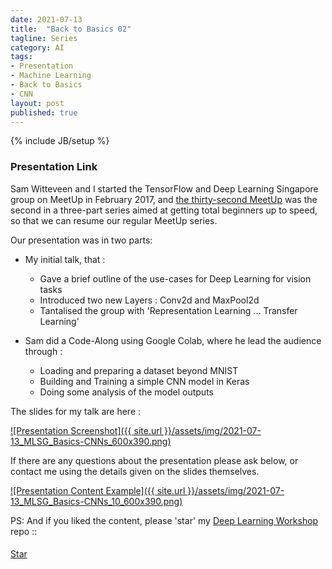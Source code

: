 ```yaml
---
date: 2021-07-13
title:  "Back to Basics 02"
tagline: Series
category: AI
tags:
- Presentation
- Machine Learning
- Back to Basics
- CNN
layout: post
published: true
---
```

{% include JB/setup %}


### Presentation Link

Sam Witteveen and I started the TensorFlow and Deep Learning Singapore group on MeetUp in February 2017,
and [the thirty-second MeetUp](https://www.meetup.com/TensorFlow-and-Deep-Learning-Singapore/events/279168713/) 
was the second in a three-part series aimed at getting total beginners up to speed, 
so that we can resume our regular MeetUp series.  

Our presentation was in two parts:

*  My initial talk, that :
   +  Gave a brief outline of the use-cases for Deep Learning for vision tasks
   +  Introduced two new Layers : Conv2d and MaxPool2d
   +  Tantalised the group with 'Representation Learning ... Transfer Learning'
   
*  Sam did a Code-Along using Google Colab, where he lead the audience through :
   +  Loading and preparing a dataset beyond MNIST
   +  Building and Training a simple CNN model in Keras
   +  Doing some analysis of the model outputs


The slides for my talk are here :

<a href="https://redcatlabs.com/2021-07-13_MLSG_Basics-CNNs/" target="_blank">
![Presentation Screenshot]({{ site.url }}/assets/img/2021-07-13_MLSG_Basics-CNNs_600x390.png)
</a>

If there are any questions about the presentation please ask below, 
or contact me using the details given on the slides themselves.

<a href="https://redcatlabs.com/2021-07-13_MLSG_Basics-CNNs/#/10" target="_blank">
![Presentation Content Example]({{ site.url }}/assets/img/2021-07-13_MLSG_Basics-CNNs_10_600x390.png)
</a>


PS:  And if you liked the content, please 'star' my <a href="https://github.com/mdda/deep-learning-workshop" target="_blank">Deep Learning Workshop</a> repo ::
<!-- From :: https://buttons.github.io/ -->
<!-- Place this tag where you want the button to render. -->
<span style="position:relative;top:5px;">
<a aria-label="Star mdda/deep-learning-workshop on GitHub" data-count-aria-label="# stargazers on GitHub" data-count-api="/repos/mdda/deep-learning-workshop#stargazers_count" data-count-href="/mdda/deep-learning-workshop/stargazers" data-icon="octicon-star" href="https://github.com/mdda/deep-learning-workshop" class="github-button">Star</a>
<!-- Place this tag right after the last button or just before your close body tag. -->
<script async defer id="github-bjs" src="https://buttons.github.io/buttons.js"></script>
</span>

